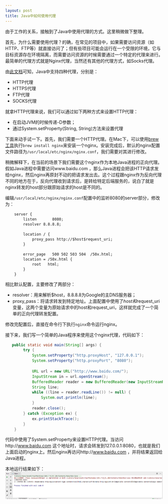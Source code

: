 ```yaml
---
layout: post
title: Java中如何使用代理
---
```


由于工作的关系，接触到了Java中使用代理的方式。这里稍微做下整理。

首先，为什么需要使用代理？的确，在常见的项目中，如果需要访问资源（如HTTP、FTP等）就直接访问了；但有些项目可能会运行在一个受限的环境，它与目标资源存在环境隔离，而需要访问资源的时候需要通过一个特定的代理来进行。最简单的代理方式就是Nginx代理，当然还有其他的代理方式，如Socks代理。

由[此文档](https://docs.oracle.com/javase/7/docs/technotes/guides/net/proxies.html)可知，Java中支持四种代理，分别是：
* HTTP代理
* HTTPS代理
* FTP代理
* SOCKS代理

就拿HTTP代理来说，我们可以通过如下两种方式来设置HTTP代理：
* 在启动JVM的时候传递-D参数；
* 通过System.setProperty(String, String)方法来设置代理

下面来动手试一下。首先，我们需要一个HTTP代理。在Mac下，可以使用[brew工具](https://brew.sh/)执行`brew install nginx`来安装一个nginx。安装完成后，默认的nginx配置文件路径为`/usr/local/etc/nginx/nginx.conf`，我们需要对其进行修改。

稍微解释下，在当前的场景下我们需要这个nginx作为本地Java进程的正向代理。假如Java进程中需要访问www.baidu.com ，那么Java进程会把该HTTP请求发给nginx，然后nginx再原封不动的把请求发出去。这个过程跟nginx作为反向代理不同的地方在于，反向代理收到请求后，是转给特定后端服务的，说白了就是nginx转发的host部分跟原始请求的host是不同的。

编辑`/usr/local/etc/nginx/nginx.conf`配置中的监听8080的server部分，修改为：

```
    server {
        listen       8080;
        resolver 8.8.8.8;

        location / {
            proxy_pass http://$host$request_uri;
        }

        error_page   500 502 503 504  /50x.html;
        location = /50x.html {
            root   html;
        }
    }
```
相比默认配置，主要修改了两部分：
* resolver：用来解析$host，8.8.8.8为Google的主DNS服务器；
* proxy_pass：将请求转发到特定地址。上面配置中使用了$host和$request_uri变量，这两个变量为原始请求中的host和request_uri，这样就完成了一个简单的正向代理转发配置。

修改完配置后，直接在命令行下执行`nginx`命令运行nginx。

接下来，我们写一个简单的Java程序来使用这个nginx代理，代码如下：

```java
   public static void main(String[] args) {
        try {
            System.setProperty("http.proxyHost", "127.0.0.1");
            System.setProperty("http.proxyPort", "8080");

            URL url = new URL("http://www.baidu.com/");
            InputStream in = url.openStream();
            BufferedReader reader = new BufferedReader(new InputStreamReader(in));
            String line;
            while ((line = reader.readLine()) != null) {
                System.out.println(line);
            }
            reader.close();
        } catch (Exception ex) {
            ex.printStackTrace();
        }
    }
```
代码中使用了System.setProperty来设置HTTP代理。当访问http://www.baidu.com 这个地址时，请求会转发到127.0.0.1:8080，也就是我们上面启动的nginx上。然后nginx再访问http://www.baidu.com ，并将结果返回给Java进程。

本地运行结果如下：
![run](/assets/how-java-use-proxy/run.png)
